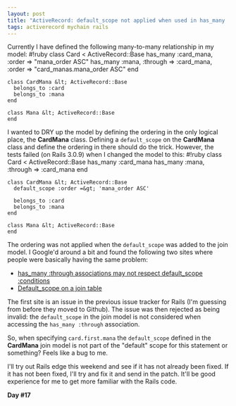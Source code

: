 ```yaml
---
layout: post
title: "ActiveRecord: default_scope not applied when used in has_many :through associations"
tags: activerecord mychain rails
---
```

Currently I have defined the following many-to-many relationship in my model:
    #!ruby
    class Card &lt; ActiveRecord::Base
      has_many :card_mana, :order =&gt; "mana_order ASC"
      has_many :mana, :through =&gt; :card_mana, :order =&gt; "card_manas.mana_order ASC"
    end

    class CardMana &lt; ActiveRecord::Base
      belongs_to :card
      belongs_to :mana
    end

    class Mana &lt; ActiveRecord::Base
    end

I wanted to DRY up the model by defining the ordering in the only logical place, the **CardMana** class. Defining a `default_scope` on the **CardMana** class and define the ordering in there should do the trick.
However, the tests failed (on Rails 3.0.9) when I changed the model to this:
    #!ruby
    class Card &lt; ActiveRecord::Base
      has_many :card_mana
      has_many :mana, :through =&gt; :card_mana
    end

    class CardMana &lt; ActiveRecord::Base
      default_scope :order =&gt; 'mana_order ASC'

      belongs_to :card
      belongs_to :mana
    end

    class Mana &lt; ActiveRecord::Base
    end

The ordering was not applied when the `default_scope` was added to the join model. I Google'd around a bit and found the following two sites where people were basically having the same problem:

- [has_many :through associations may not respect default_scope :conditions](https://rails.lighthouseapp.com/projects/8994/tickets/3610-has_many-through-associations-may-not-respect-default_scope-conditions)
- [Default_scope on a join table](http://stackoverflow.com/questions/5463385/default-scope-on-a-join-table)

The first site is an issue in the previous issue tracker for Rails (I'm guessing from before they moved to Github). The issue was then rejected as being invalid: the `default_scope` in the join model is not considered when accessing the `has_many :through` association.

So, when specifying `card.first.mana` the `default_scope` defined in the **CardMana** join model is not part of the "default" scope for this statement or something? Feels like a bug to me.

I'll try out Rails edge this weekend and see if it has not already been fixed. If it has not been fixed, I'll try and fix it and send in the patch. It'll be good experience for me to get more familiar with the Rails code.

**Day #17**
